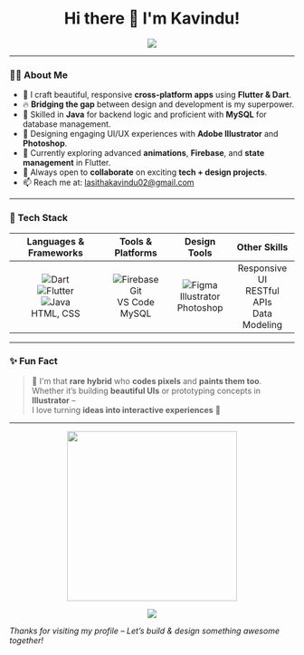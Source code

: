 <h1 align="center">Hi there 👋 I'm Kavindu!</h1>

<!-- Animated Typing Intro -->
<p align="center">
  <img src="https://readme-typing-svg.herokuapp.com?color=%2336BCF7&size=24&center=true&vCenter=true&width=600&lines=Flutter+Developer;UI%2FUX+Designer;Java+Enthusiast;Mobile+App+Guru;Creative+Technologist;Database+Whiz+with+MySQL" />
</p>

---

### 👨‍💻 About Me
- 💙 I craft beautiful, responsive **cross-platform apps** using **Flutter & Dart**.
- 🔥 **Bridging the gap** between design and development is my superpower.
- 🍃 Skilled in **Java** for backend logic and proficient with **MySQL** for database management.
- 🎨 Designing engaging UI/UX experiences with **Adobe Illustrator** and **Photoshop**.
- 🌱 Currently exploring advanced **animations**, **Firebase**, and **state management** in Flutter.
- 👯 Always open to **collaborate** on exciting **tech + design projects**.
- 📫 Reach me at: [lasithakavindu02@gmail.com](mailto:lasithakavindu02@gmail.com)

---

### 🚀 Tech Stack

| **Languages & Frameworks**                                                                                         | **Tools & Platforms**                                                                                             | **Design Tools**                                                                                                  | **Other Skills**                                     |
|:------------------------------------------------------------------------------------------------------------------:|:------------------------------------------------------------------------------------------------------------------:|:------------------------------------------------------------------------------------------------------------------:|:-----------------------------------------------------:|
| ![Dart](https://img.shields.io/badge/Dart-0175C2?style=flat&logo=dart&logoColor=white)<br> ![Flutter](https://img.shields.io/badge/Flutter-02569B?style=flat&logo=flutter&logoColor=white)<br> ![Java](https://img.shields.io/badge/Java-ED8B00?style=flat&logo=java&logoColor=white)<br> HTML, CSS | ![Firebase](https://img.shields.io/badge/Firebase-FFCA28?style=flat&logo=firebase&logoColor=black)<br> Git<br> VS Code<br> MySQL | ![Figma](https://img.shields.io/badge/Figma-F24E1E?style=flat&logo=figma&logoColor=white)<br> Illustrator<br> Photoshop | Responsive UI<br> RESTful APIs<br> Data Modeling      |

---

### ✨ Fun Fact
> 🎨 I'm that **rare hybrid** who **codes pixels** and **paints them too**.  
> Whether it’s building **beautiful UIs** or prototyping concepts in **Illustrator** –  
> I love turning **ideas into interactive experiences** 🚀

---

<!-- Fun Animated GIF -->
<p align="center">
  <img src="https://media.giphy.com/media/qgQUggAC3Pfv687qPC/giphy.gif" width="300" />
</p>

<p align="center">
  <img src="https://readme-typing-svg.herokuapp.com?color=%23FF5733&size=22&center=true&vCenter=true&width=450&lines=Let%E2%80%99s+Build+%26+Design+Something+Awesome+Together!;Always+Learning+%26+Improving!;Thanks+For+Visiting+My+Profile!" />
</p>


_Thanks for visiting my profile – Let’s build & design something awesome together!_
